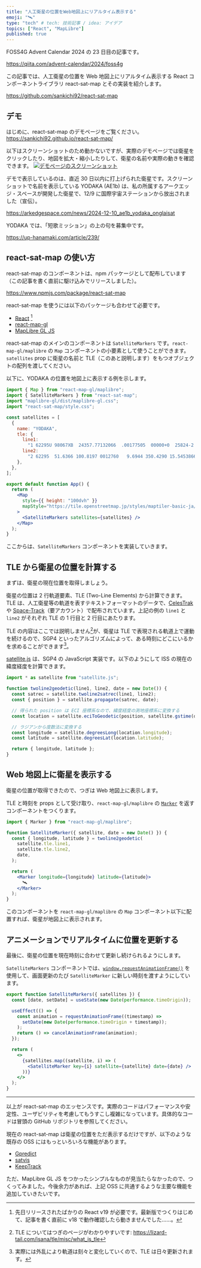 ```yaml
---
title: "人工衛星の位置をWeb地図上にリアルタイム表示する"
emoji: "🛰️"
type: "tech" # tech: 技術記事 / idea: アイデア
topics: ["React", "MapLibre"]
published: true
---
```


FOSS4G Advent Calendar 2024 の 23 日目の記事です。

https://qiita.com/advent-calendar/2024/foss4g

この記事では、人工衛星の位置を Web 地図上にリアルタイム表示する React コンポーネントライブラリ react-sat-map とその実装を紹介します。

https://github.com/sankichi92/react-sat-map

## デモ

はじめに、react-sat-map のデモページをご覧ください。
https://sankichi92.github.io/react-sat-map/

以下はスクリーンショットのため動かないですが、実際のデモページでは衛星をクリックしたり、地図を拡大・縮小したりして、衛星の名前や実際の動きを確認できます。
[![デモページのスクリーンショット](/images/2024-12-23_react-sat-map/demo_screenshot.png)](https://sankichi92.github.io/react-sat-map/)

デモで表示しているのは、直近 30 日以内に打上げられた衛星です。スクリーンショットで名前を表示している YODAKA (AE1b) は、私の所属するアークエッジ・スペースが開発した衛星で、12/9 に国際宇宙ステーションから放出されました（宣伝）。

https://arkedgespace.com/news/2024-12-10_ae1b_yodaka_onglaisat

YODAKA では、「短歌ミッション」の上の句を募集中です。

https://up-hanamaki.com/article/239/

## react-sat-map の使い方

react-sat-map のコンポーネントは、npm パッケージとして配布しています（この記事を書く直前に駆け込みでリリースしました）。

https://www.npmjs.com/package/react-sat-map

react-sat-map を使うには以下のパッケージも合わせて必要です。

- [React](https://react.dev/) [^1]
- [react-map-gl](https://visgl.github.io/react-map-gl/)
- [MapLibre GL JS](https://maplibre.org/maplibre-gl-js/docs/)

[^1]: 先日リリースされたばかりの React v19 が必要です。最新版でつくりはじめて、記事を書く直前に v18 で動作確認したら動きませんでした……。

react-sat-map のメインのコンポーネントは `SatelliteMarkers` です。`react-map-gl/maplibre` の `Map` コンポーネントの小要素として使うことができます。`satellites` prop に衛星の名前と TLE（このあと説明します）をもつオブジェクトの配列を渡してください。

以下に、YODAKA の位置を地図上に表示する例を示します。

```jsx
import { Map } from "react-map-gl/maplibre";
import { SatelliteMarkers } from "react-sat-map";
import "maplibre-gl/dist/maplibre-gl.css";
import "react-sat-map/style.css";

const satellites = [
  {
    name: "YODAKA",
    tle: {
      line1:
        "1 62295U 98067XB  24357.77132066  .00177505  00000+0  25824-2 0  9994",
      line2:
        "2 62295  51.6366 100.8197 0012760   9.6944 350.4290 15.54538666  2102",
    },
  },
];

export default function App() {
  return (
    <Map
      style={{ height: "100dvh" }}
      mapStyle="https://tile.openstreetmap.jp/styles/maptiler-basic-ja/style.json"
    >
      <SatelliteMarkers satellites={satellites} />
    </Map>
  );
}
```

ここからは、`SatelliteMarkers` コンポーネントを実装していきます。

## TLE から衛星の位置を計算する

まずは、衛星の現在位置を取得しましょう。

衛星の位置は 2 行軌道要素、TLE (Two-Line Elements) から計算できます。TLE は、人工衛星等の軌道を表すテキストフォーマットのデータで、[CelesTrak](https://celestrak.org/) や [Space-Track](https://www.space-track.org/)（要アカウント）で配布されています。上記の例の `line1` と `line2` がそれぞれ TLE の 1 行目と 2 行目にあたります。<!-- textlint-disable -->

TLE の内容はここでは説明しません[^2]が、衛星は TLE で表現される軌道上で運動を続けるので、SGP4 といったアルゴリズムによって、ある時刻にどこにいるかを求めることができます[^3]。<!-- textlint-enable -->

[^2]: TLE についてはつぎのページがわかりやすいです: https://lizard-tail.com/isana/tle/misc/what_is_tle
[^3]: 実際には外乱により軌道は刻々と変化していくので、TLE は日々更新されます。

[satellite.js](https://github.com/shashwatak/satellite-js) は、SGP4 の JavaScript 実装です。以下のようにして ISS の現在の緯度経度を計算できます。

```javascript
import * as satellite from "satellite.js";

function twoline2geodetic(line1, line2, date = new Date()) {
  const satrec = satellite.twoline2satrec(line1, line2);
  const { position } = satellite.propagate(satrec, date);

  // 得られた position は ECI 座標系なので、緯度経度の測地座標系に変換する
  const location = satellite.eciToGeodetic(position, satellite.gstime(date));

  // ラジアンから度数法に変換する
  const longitude = satellite.degreesLong(location.longitude);
  const latitude = satellite.degreesLat(location.latitude);

  return { longitude, latitude };
}
```

## Web 地図上に衛星を表示する

衛星の位置が取得できたので、つぎは Web 地図上に表示します。

TLE と時刻を props として受け取り、`react-map-gl/maplibre` の [`Marker`](https://visgl.github.io/react-map-gl/docs/api-reference/marker) を返すコンポーネントをつくります。

```jsx
import { Marker } from "react-map-gl/maplibre";

function SatelliteMarker({ satellite, date = new Date() }) {
  const { longitude, latitude } = twoline2geodetic(
    satellite.tle.line1,
    satellite.tle.line2,
    date,
  );

  return (
    <Marker longitude={longitude} latitude={latitude}>
      🛰️
    </Marker>
  );
}
```

このコンポーネントを `react-map-gl/maplibre` の `Map` コンポーネント以下に配置すれば、衛星が地図上に表示されます。

## アニメーションでリアルタイムに位置を更新する

最後に、衛星の位置を現在時刻に合わせて更新し続けられるようにします。<!-- textlint-disable -->

`SatelliteMarkers` コンポーネントでは、[`window.requestAnimationFrame()`](https://developer.mozilla.org/ja/docs/Web/API/Window/requestAnimationFrame) を使用して、画面更新のたび `SatelliteMarker` に新しい時刻を渡すようにしています。<!-- textlint-enable -->

```jsx
export function SatelliteMarkers({ satellites }) {
  const [date, setDate] = useState(new Date(performance.timeOrigin));

  useEffect(() => {
    const animation = requestAnimationFrame((timestamp) =>
      setDate(new Date(performance.timeOrigin + timestamp));
    );
    return () => cancelAnimationFrame(animation);
  });

  return (
    <>
      {satellites.map((satellite, i) => (
        <SatelliteMarker key={i} satellite={satellite} date={date} />
      ))}
    </>
  );
}
```

---

以上が react-sat-map のエッセンスです。実際のコードはパフォーマンスや安定性、ユーザビリティを考慮してもうすこし複雑になっています。具体的なコードは冒頭の GitHub リポジトリを参照してください。

現在の react-sat-map は衛星の位置をただ表示するだけですが、以下のような既存の OSS にはもっといろいろな機能があります。

- [Gpredict](https://github.com/csete/gpredict)
- [satvis](https://github.com/Flowm/satvis)
- [KeepTrack](https://github.com/thkruz/keeptrack.space)

ただ、MapLibre GL JS をつかったシンプルなものが見当たらなかったので、つくってみました。今後余力があれば、上記 OSS に共通するような主要な機能を追加していきたいです。
